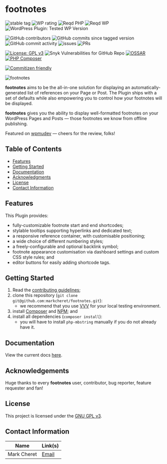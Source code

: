 # footnotes

<!-- markdownlint-disable MD013 -->
![stable tag](https://img.shields.io/wordpress/plugin/v/footnotes?style=flat-square) ![WP rating](https://img.shields.io/wordpress/plugin/stars/footnotes?style=flat-square) ![Reqd PHP](https://img.shields.io/wordpress/plugin/required-php/footnotes?style=flat-square) ![Reqd WP](https://img.shields.io/wordpress/plugin/wp-version/footnotes?style=flat-square) ![WordPress Plugin: Tested WP Version](https://img.shields.io/wordpress/plugin/tested/footnotes?style=flat-square)

![GitHub contributors](https://img.shields.io/github/contributors/markcheret/footnotes?style=flat-square) ![GitHub commits since tagged version](https://img.shields.io/github/commits-since/markcheret/footnotes/2.7.0?style=flat-square) ![GitHub commit activity](https://img.shields.io/github/commit-activity/m/markcheret/footnotes?style=flat-square) ![issues](https://img.shields.io/github/issues/markcheret/footnotes?style=flat-square) ![PRs](https://img.shields.io/github/issues-pr/markcheret/footnotes?style=flat-square)

[![License: GPL v3](https://img.shields.io/badge/License-GPLv3-blue.svg)](https://www.gnu.org/licenses/gpl-3.0) ![Snyk Vulnerabilities for GitHub Repo](https://img.shields.io/snyk/vulnerabilities/github/markcheret/footnotes?style=flat-square) [![OSSAR](https://github.com/markcheret/footnotes/actions/workflows/ossar-analysis.yml/badge.svg)](https://github.com/markcheret/footnotes/actions/workflows/ossar-analysis.yml) [![PHP Composer](https://github.com/markcheret/footnotes/actions/workflows/php.yml/badge.svg)](https://github.com/markcheret/footnotes/actions/workflows/php.yml)

[![Commitizen friendly](https://img.shields.io/badge/commitizen-friendly-brightgreen.svg)](http://commitizen.github.io/cz-cli/)
<!-- markdownlint-enable MD013 -->

![footnotes](https://raw.githubusercontent.com/markcheret/footnotes/main/.github/img/footnotes.png)

**footnotes** aims to be the all-in-one solution for displaying an
automatically-generated list of references on your Page or Post. The Plugin
ships with a set of defaults while also empowering you to control how your
footnotes will be displayed.

**footnotes** gives you the ability to display well-formatted footnotes on your
WordPress Pages and Posts — those footnotes we know from offline publishing.

Featured on [wpmudev][wpmudev] — cheers for the review, folks!

## Table of Contents

* [Features](#features)
* [Getting Started](#getting-started)
* [Documentation](#documentation)
* [Acknowledgments](#acknowledgements)
* [License](#license)
* [Contact Information](#contact-information)

## Features

This Plugin provides:

* fully-customizable footnote start and end shortcodes;
* stylable tooltips supporting hyperlinks and dedicated text;
* a responsive reference container, with customisable positioning;
* a wide choice of different numbering styles;
* a freely-configurable and optional backlink symbol;
* footnote appearance customisation via dashboard settings and custom CSS style
  rules; and
* editor buttons for easily adding shortcode tags.

## Getting Started

1. Read the [contributing guidelines][contributing];
1. clone this repository (`git clone git@github.com:markcheret/footnotes.git`):
    * we recommend that you use [VVV][vvv] for your local testing environment.
1. install [Composer][composer] and [NPM][npm]; and
1. install all dependencies (`composer install`):
    * you will have to install `php-mbstring` manually if you do not already
      have it.

## Documentation

View the current docs [here][footnotes-docs].

## Acknowledgements

Huge thanks to every **footnotes** user, contributor, bug reporter, feature
requester and fan!

## License

This project is licensed under the [GNU GPL v3][gpl-v3].

## Contact Information

| Name          | Link(s)               |
|---------------|-----------------------|
|Mark Cheret  | [Email][mcheret]    |

[wpmudev]: http://premium.wpmudev.org/blog/12-surprisingly-useful-wordpress-plugins-you-dont-know-about/
[php]: https://www.php.net/
[contributing]: https://github.com/markcheret/footnotes/blob/main/CONTRIBUTING.md
[vvv]: https://varyingvagrantvagrants.org/
[composer]: https://getcomposer.org/download/
[npm]: https://www.npmjs.com/
[wpcs-php]: https://developer.wordpress.org/coding-standards/wordpress-coding-standards/php/
[phpcs]: https://github.com/squizlabs/PHP_CodeSniffer
[wpcs-js]: https://developer.wordpress.org/coding-standards/wordpress-coding-standards/javascript/
[wpcs-css]: https://developer.wordpress.org/coding-standards/wordpress-coding-standards/css/
[prettier]: https://prettier.io/
[eslint]: https://eslint.org/
[stylelint]: https://stylelint.io/
[phpdocumentor]: https://phpdoc.org/
[footnotes-docs]: https://markcheret.github.io/footnotes/
[gpl-v3]: https://www.gnu.org/licenses/gpl-3.0.en.html
[mcheret]: mailto:mark@cheret.de

